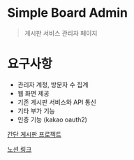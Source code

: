 # Simple Board Admin

> 게시판 서비스 관리자 페이지

# 요구사항

- 관리자 계정, 방문자 수 집계
- 웹 화면 제공
- 기존 게시판 서비스와 API 통신
- 기타 부가 기능
- 인증 기능 (kakao oauth2)

[간단 게시판 프로젝트](https://github.com/GuardJo/simple-board-project)

[노션 링크](https://trapezoidal-curiosity-d38.notion.site/Simple-Board-Admin-2c2fdc67a582434d9985588044ca4d58)